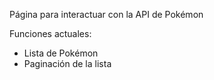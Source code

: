 Página para interactuar con la API de Pokémon

Funciones actuales:
* Lista de Pokémon
* Paginación de la lista